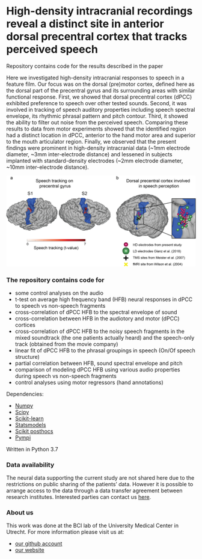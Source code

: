 # High-density intracranial recordings reveal a distinct site in anterior dorsal precentral cortex that tracks perceived speech
Repository contains code for the results described in the paper

Here we investigated high-density intracranial responses to speech in a feature film. Our focus was on the dorsal (pre)motor cortex, defined here as the dorsal part of the precentral gyrus and its surrounding areas with similar functional response. First, we showed that dorsal precentral cortex (dPCC) exhibited preference to speech over other tested sounds. Second, it was involved in tracking of speech auditory properties including speech spectral envelope, its rhythmic phrasal pattern and pitch contour. Third, it showed the ability to filter out noise from the perceived speech. Comparing these results to data from motor experiments showed that the identified region had a distinct location in dPCC, anterior to the hand motor area and superior to the mouth articulator region. Finally, we observed that the present findings were prominent in high-density intracranial data (~1mm electrode diameter, ~3mm inter-electrode distance) and lessened in subjects implanted with standard-density electrodes (~2mm electrode diameter, ~10mm inter-electrode distance).


![Alt text](/git_front.png?raw=true "Main results")


### The repository contains code for
 
- some control analyses on the audio
- t-test on average high frequency band (HFB) neural responses in dPCC to speech vs non-speech fragments
- cross-correlation of dPCC HFB to the spectral envelope of sound
- cross-correlation between HFB in the audiotory and motor (dPCC) cortices
- cross-correlation of dPCC HFB to the noisy speech fragments in the mixed soundtrack (the one patients actually heard) and the speech-only track (obtained from the movie company)
- linear fit of dPCC HFB to the phrasal groupings in speech (On/Of speech structure)
- partial correlation between HFB, sound spectral envelope and pitch
- comparison of modeling dPCC HFB using various audio properties during speech vs non-speech fragments
- control analyses using motor regressors (hand annotations)

Dependencies:
- [Numpy](https://numpy.org/)
- [Scipy](https://www.scipy.org/)
- [Scikit-learn](https://scikit-learn.org/)
- [Statsmodels](https://www.statsmodels.org/)
- [Scikit posthocs](https://github.com/maximtrp/scikit-posthocs)
- [Pympi](https://github.com/dopefishh/pympi)

Written in Python 3.7


### Data availability

The neural data supporting the current study are not shared here due to the restrictions on public sharing of the patients’ data. However it is possible to arrange access to the data through a data transfer agreement between research institutes. Interested parties can contact us [here](http://www.nick-ramsey.eu/contact/).


### About us

This work was done at the BCI lab of the University Medical Center in Utrecht. For more information please visit us at:
- [our github account](https://github.com/UMCU-RIBS)
- [our website](http://www.nick-ramsey.eu)

